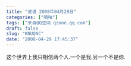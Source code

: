 ```yaml
---
title: "说说 2008年04月29日"
categories: ["嘀咕"]
tags: ["来自QQ空间 qzone.qq.com"]
draft: false
slug: "KNUQNC"
date: "2008-04-29 17:45:37"
---
```


这个世界上我只相信两个人.一个是我.另一个不是你.
